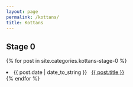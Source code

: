```yaml
---
layout: page
permalink: /kottans/
title: Kottans
---
```


## Stage 0
{% for post in site.categories.kottans-stage-0 %}
<li><span>{{ post.date | date_to_string }}</span> &nbsp; <a href="{{ post.url }}">{{ post.title }}</a></li>
{% endfor %}